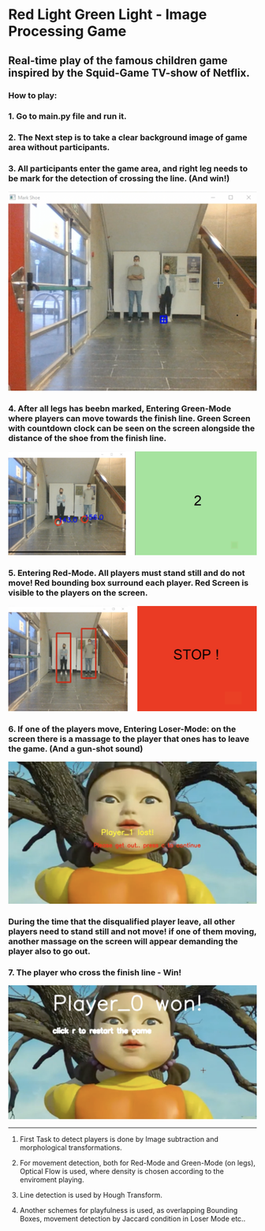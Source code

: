 # Red Light Green Light - Image Processing Game

## Real-time play of the famous children game inspired by the Squid-Game TV-show of Netflix.

### How to play:

### 1. Go to main.py file and run it.

### 2. The Next step is to take a clear background image of game area without participants.

### 3. All participants enter the game area, and right leg needs to be mark for the detection of crossing the line. (And win!)

![](images/mark_shoe.png)

### 4. After all legs has beebn marked, Entering Green-Mode where players can move towards the finish line. Green Screen with countdown clock can be seen on the screen alongside the distance of the shoe from the finish line.

![](images/greenmode.png)

### 5. Entering Red-Mode. All players must stand still and do not move! Red bounding box surround each player. Red Screen is visible to the players on the screen.

![](images/redmode1.png)

### 6. If one of the players move, Entering Loser-Mode: on the screen there is a massage to the player that ones has to leave the game. (And a gun-shot sound)

![](images/redmode2.png)

### During the time that the disqualified player leave, all other players need to stand still and not move! if one of them moving, another massage on the screen will appear demanding the player also to go out.

### 7. The player who cross the finish line - Win!

![](images/winner.png)









---------------------------------------------------------------------------------------------------------------------------------------------------------------------------------------------------------------------------------------------------------------------------------------------------------------------------------------------------------------------------------------------------------------------------------------------------------------------------------

1. First Task to detect players is done by Image subtraction and morphological transformations.



2. For movement detection, both for Red-Mode and Green-Mode (on legs), Optical Flow is used, where density is chosen according to the enviroment playing.



3. Line detection is used by Hough Transform.



4. Another schemes for playfulness is used, as overlapping Bounding Boxes, movement detection by Jaccard condition in Loser Mode etc..
